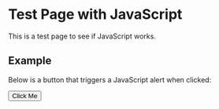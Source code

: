 # Test Page with JavaScript

This is a test page to see if JavaScript works.

## Example

Below is a button that triggers a JavaScript alert when clicked:

<button id="testButton">Click Me</button>

<script>
  // Simple JavaScript to display an alert when the page is loaded
  document.addEventListener("DOMContentLoaded", function () {
    // Show an alert as soon as the page loads
    alert("The page has loaded successfully!");

    // Add functionality to the button
    const button = document.getElementById("testButton");
    button.addEventListener("click", function () {
      alert("You clicked the button!");
    });
  });
</script>

<script>
        document.addEventListener("DOMContentLoaded", function () {
            const startButton = document.getElementById("startTracking");
            const stopButton = document.getElementById("stopTracking");
            const trackingStatus = document.getElementById("trackingStatus");
            const canvas = document.getElementById("gazeCanvas");
            const ctx = canvas.getContext("2d");
            let gazeData = [];

            startButton.addEventListener("click", function () {
                webgazer.setGazeListener((data, elapsedTime) => {
                    if (data) {
                        console.log(`Gaze X: ${data.x}, Gaze Y: ${data.y}, Time: ${elapsedTime}ms`);
                        gazeData.push({ x: data.x, y: data.y, time: elapsedTime });

                        // Draw gaze points on canvas
                        ctx.fillStyle = "red";
                        ctx.beginPath();
                        ctx.arc(data.x, data.y, 5, 0, 2 * Math.PI);
                        ctx.fill();
                    }
                }).begin();
                
                webgazer.showPredictionPoints(true);
                startButton.disabled = true;
                stopButton.disabled = false;
                trackingStatus.innerHTML = "Tracking: <span style='color: green;'>ON</span>";
            });

            stopButton.addEventListener("click", function () {
                webgazer.end();
                startButton.disabled = false;
                stopButton.disabled = true;
                trackingStatus.innerHTML = "Tracking: <span style='color: red;'>OFF</span>";

                // Send gaze data to backend
                sendDataToServer(gazeData);
            });

            function sendDataToServer(data) {
                fetch("https://yourserver.com/save_gaze_data.php", {
                    method: "POST",
                    headers: { "Content-Type": "application/json" },
                    body: JSON.stringify({ gazeData: data }),
                })
                .then(response => response.json())
                .then(result => console.log("Data saved:", result))
                .catch(error => console.error("Error sending data:", error));
            }
        });
    </script>
